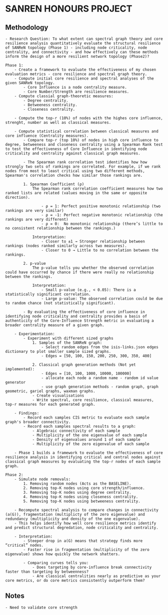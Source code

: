 # SANREN HONOURS PROJECT

## Methodology
    - Research Question: To what extent can spectral graph theory and core resilience analysis quantitatively evaluate the structural resilience of SANReN topology (Phase 1) - including node criticality, node centrality, and connectivity - and how effectively can these methods inform the design of a more resilient network topology (Phase2)?

    Phase 1:
        - Create a framework to evaluate the effectiveness of my chosen evaluation metrics - core resilience and spectral graph theory.
        - Compute initial core resilience and spectral analyses of the given SANReN topology.
            - Core Influence is a node centrality measure.
            - Core Number/Strength are resilience measures.
        - Compute classial graph-theoretic measures:
            - Degree centrality.
            - Betweeness centrality.
            - Closeness centrality.

        - Compute the top-r (10%) of nodes with the highes core influence, strenght, number as well as classical measures.

        - Compute statistical correlation between classical measures and core influence (Centrality measures).
            - Compare top-r (top 10%) of nodes in high core influence to degree, betweeness and closeness centrality using a Spearman Rank test to test the effectiveness of Core Influence in identifying node criticality and centrality against classical graph measures.

            - The Spearman rank correlation test identifies how how strongly two sets of rankings are correlated. For example, if we rank nodes from most to least critical using two different methods, Spearman's correlation checks how similar those rankings are.

            1. Spearman Coefficient (ρ)
                The Spearman rank correlation coefficient measures how two ranked lists are related (values moving in the same or opposite direction).

                    - ρ = 1: Perfect positive monotonic relationship (two rankings are very similar)
                    - ρ = -1: Perfect negative monotonic relationship (the rankings are very different)
                    - ρ = 0:  No monotonic relationship (there’s little to no consistent relationship between the rankings.)

                Interpretation:
                    - Closer to ±1 → Stronger relationship between rankings (nodes ranked similarly across two measures).
                    - Closer to 0 → Little to no correlation between the rankings.

            2. p-value
                The p-value tells you whether the observed correlation could have occurred by chance if there were really no relationship between the rankings.

                Interpretation:
                    - Small p-value (e.g., < 0.05): There is a statistically significant correlation.
                    - Large p-value: The observed correlation could be due to random chance (not statistically significant).
            
            - By evaluating the effectiveness of core influence in identifying node criticality and centrality provides a basis of authenticity of the Core-Influence Strength metric in evaluating a broader centrality measure of a given graph.

        - Experimentation:
            - Experiment with different sized graphs 
                1. Samples of the SANReN graph:
                    - Select random edges from the isis-links.json edges dictionary to plot smaller sample sized graphs.
                    - Edges = [50, 100, 150, 200, 250, 300, 350, 400]

                2. Classical graph generation methods (Not yet implemented):
                    - Edges = [10, 100, 1000, 10000, 100000]
                    - allocate each node a random name - random id value generator
                    - use graph generation methods - random graph, graph geometric, gariel graphs, waxman graphs. 
                - Create visualisations
                - Write spectral, core resilience, classical measures, top-r measures for each generated graph.

        - Findings:
            - Record each samples CIS metric to evaluate each sample graph's broader connectivity.
            - Record each samples spectral results to a graph:
                - Algebraic connectivity of each sample
                - Multiplicity of the one eigenvalue of each sample
                - Density of eigenvalues around 1 of each sample
                - Multiplicity of the zero eigenvalue of each sample
        
        - Phase 1 builds a framework to evaluate the effectiveness of core resilience analysis in identifying critical and central nodes against classical graph measures by evaluating the top-r nodes of each sample graph.
    
    Phase 2:
        - Simulate node removals:
            1. Removing random nodes (Acts as the BASELINE).
            2. Removing top-K nodes using core strength/influence.
            3. Removing top-K nodes using degree centrality.
            4. Removing top-K nodes using closeness centrality.
            5. Removing top-K nodes using betweeness centrality.

        - Recompute spectral analysis to compare changes in connectivity (a(G)), fragmentation (multiplicty of the zero eigenvalue) and redundancy (multiplicity and density of the one eigenvalue). 
        - This helps identify how well core resilience metrics identify and predict structural degredation, node criticality and centrality.

        - Interpretation:
            - Steeper drop in a(G) means that strategy finds more “critical” nodes.
            - Faster rise in fragmentation (multiplicity of the zero eigenvalue) shows how quickly the network shatters.

            - Comparing curves tells you:
                - Does targeting by core-influence break connectivity faster than targeting by betweenness?
                - Are classical centralities nearly as predictive as your core metrics, or do core metrics consistently outperform them?


## Notes
    - Need to validate core strength
